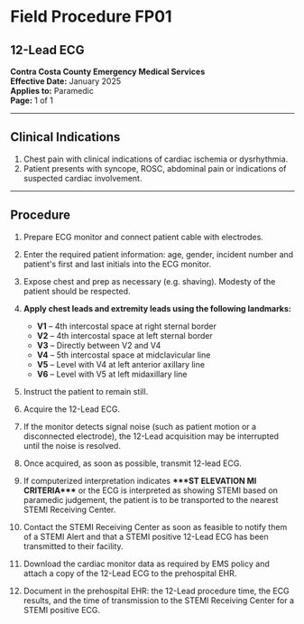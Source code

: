 # Field Procedure FP01
## 12-Lead ECG

**Contra Costa County Emergency Medical Services**  
**Effective Date:** January 2025  
**Applies to:** Paramedic  
**Page:** 1 of 1

---

## Clinical Indications

1. Chest pain with clinical indications of cardiac ischemia or dysrhythmia.
2. Patient presents with syncope, ROSC, abdominal pain or indications of suspected cardiac involvement.

---

## Procedure

1. Prepare ECG monitor and connect patient cable with electrodes.

2. Enter the required patient information: age, gender, incident number and patient's first and last initials into the ECG monitor.

3. Expose chest and prep as necessary (e.g. shaving). Modesty of the patient should be respected.

4. **Apply chest leads and extremity leads using the following landmarks:**
   - **V1** – 4th intercostal space at right sternal border
   - **V2** – 4th intercostal space at left sternal border
   - **V3** – Directly between V2 and V4
   - **V4** – 5th intercostal space at midclavicular line
   - **V5** – Level with V4 at left anterior axillary line
   - **V6** – Level with V5 at left midaxillary line

5. Instruct the patient to remain still.

6. Acquire the 12-Lead ECG.

7. If the monitor detects signal noise (such as patient motion or a disconnected electrode), the 12-Lead acquisition may be interrupted until the noise is resolved.

8. Once acquired, as soon as possible, transmit 12-lead ECG.

9. If computerized interpretation indicates **\*\*\*ST ELEVATION MI CRITERIA\*\*\*** or the ECG is interpreted as showing STEMI based on paramedic judgement, the patient is to be transported to the nearest STEMI Receiving Center.

10. Contact the STEMI Receiving Center as soon as feasible to notify them of a STEMI Alert and that a STEMI positive 12-Lead ECG has been transmitted to their facility.

11. Download the cardiac monitor data as required by EMS policy and attach a copy of the 12-Lead ECG to the prehospital EHR.

12. Document in the prehospital EHR: the 12-Lead procedure time, the ECG results, and the time of transmission to the STEMI Receiving Center for a STEMI positive ECG.

